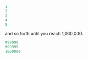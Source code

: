```python
1
2
3
4
5
```

and so forth until you reach 1,000,000.

```python
999998
999999
1000000
```
